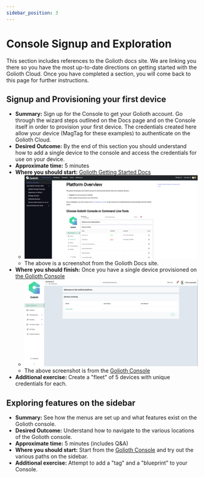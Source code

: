 ```yaml
---
sidebar_position: 3
---
```


# Console Signup and Exploration

This section includes references to the Golioth docs site. We are linking you there so you have the most up-to-date directions on getting started with the Golioth Cloud. Once you have completed a section, you will come back to this page for further instructions. 

## Signup and Provisioning your first device

* **Summary:** Sign up for the Console to get your Golioth account. Go through the wizard steps outlined on the Docs page and on the Console itself in order to provision your first device. The credentials created here allow your device (MagTag for these examples) to authenticate on the Golioth Cloud. 
* **Desired Outcome:** By the end of this section you should understand how to add a single device to the console and access the credentials for use on your device.
* **Approximate time:** 5 minutes
* **Where you should start:** [Golioth Getting Started Docs](https://docs.golioth.io/getting-started)
  * [![Golioth Docs Platform Signup](platform_signup.png)](https://docs.golioth.io/getting-started)
  * The above is a screenshot from the Golioth Docs site.
* **Where you should finish:** Once you have a single device provisioned on [the Golioth Console](https://console.golioth.io)
  * [![Golioth Console One Device Provisioned](golioth_console_one_device_provisioned.png)](https://console.golioth.io)
  * The above screenshot is from the [Golioth Console](https://console.golioth.io)
* **Additional exercise:** Create a "fleet" of 5 devices with unique credentials for each.



## Exploring features on the sidebar 

* **Summary:** See how the menus are set up and what features exist on the Golioth console. 
* **Desired Outcome:** Understand how to navigate to the various locations of the Golioth console. 
* **Approximate time:** 5 minutes (includes Q&A)
* **Where you should start:** Start from the [Golioth Console](https://console.golioth.io) and try out the various paths on the sidebar.
* **Additional exercise:** Attempt to add a "tag" and a "blueprint" to your Console.